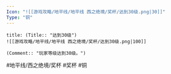 ```yaml
---
Icon: "![[游戏攻略/地平线/地平线 西之绝境/奖杯/达到30级.png|30]]"
Type: "铜"
---
```

```ad-common-bronze-trophy
title: (Title:: "达到30级")
![[游戏攻略/地平线/地平线 西之绝境/奖杯/达到30级.png|100]]

(Comment:: "玩家等级达到30级。")
```

#地平线/西之绝境/奖杯 #奖杯 #铜
